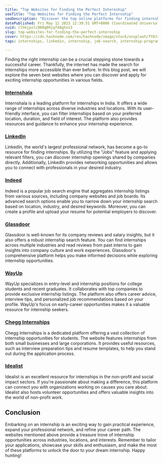 ```yaml
---
title: "Top Websites for Finding the Perfect Internship"
seoTitle: "Top Websites for Finding the Perfect Internship"
seoDescription: "Discover the top online platforms for finding internships and kick-starting your career with our curated list of the best internship websites."
datePublished: Fri May 12 2023 12:39:51 GMT+0000 (Coordinated Universal Time)
cuid: clhkjpxlc000g09jqf48ghx13
slug: top-websites-for-finding-the-perfect-internship
cover: https://cdn.hashnode.com/res/hashnode/image/stock/unsplash/fY8Jr4iuPQM/upload/f1234587b6ee5d8d7f164cda0ddd274c.jpeg
tags: internships, linkedin, internship, job-search, internship-program

---
```


Finding the right internship can be a crucial stepping stone towards a successful career. Thankfully, the internet has made the search for internships more accessible than ever before. In this blog post, we will explore the seven best websites where you can discover and apply for exciting internship opportunities in various fields.

### [**Internshala**](http://www.internshala.com)

Internshala is a leading platform for internships in India. It offers a wide range of internships across diverse industries and locations. With its user-friendly interface, you can filter internships based on your preferred location, duration, and field of interest. The platform also provides resources and guidance to enhance your internship experience.

### [**LinkedIn**](http://www.linkedin.com/jobs)

LinkedIn, the world's largest professional network, has become a go-to resource for finding internships. By utilizing the "Jobs" feature and applying relevant filters, you can discover internship openings shared by companies directly. Additionally, LinkedIn provides networking opportunities and allows you to connect with professionals in your desired industry.

### [**Indeed**](http://www.indeed.com)

Indeed is a popular job search engine that aggregates internship listings from various sources, including company websites and job boards. Its advanced search options enable you to narrow down your internship search based on location, industry, and desired keywords. Moreover, you can create a profile and upload your resume for potential employers to discover.

### [**Glassdoor**](http://www.glassdoor.com)

Glassdoor is well-known for its company reviews and salary insights, but it also offers a robust internship search feature. You can find internships across multiple industries and read reviews from past interns to gain insights into company culture and work experiences. Glassdoor's comprehensive platform helps you make informed decisions while exploring internship opportunities.

### [**WayUp**](https://www.wayup.com/s/internships/)

WayUp specializes in entry-level and internship positions for college students and recent graduates. It collaborates with top companies to provide exclusive internship listings. The platform also offers career advice, interview tips, and personalized job recommendations based on your profile. WayUp's focus on early-career opportunities makes it a valuable resource for internship seekers.

### [**Chegg Internships**](http://www.internships.chegg.com)

Chegg Internships is a dedicated platform offering a vast collection of internship opportunities for students. The website features internships from both small businesses and large corporations. It provides useful resources, such as interview preparation tips and resume templates, to help you stand out during the application process.

### [**Idealist**](http://www.idealist.org)

Idealist is an excellent resource for internships in the non-profit and social impact sectors. If you're passionate about making a difference, this platform can connect you with organizations working on causes you care about. Idealist also hosts volunteer opportunities and offers valuable insights into the world of non-profit work.

## **Conclusion**

Embarking on an internship is an exciting way to gain practical experience, expand your professional network, and refine your career path. The websites mentioned above provide a treasure trove of internship opportunities across industries, locations, and interests. Remember to tailor your applications, showcase your skills and enthusiasm, and make the most of these platforms to unlock the door to your dream internship. Happy hunting!